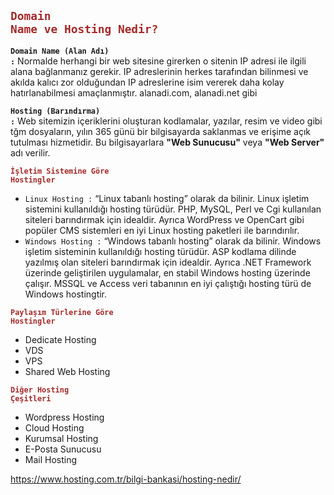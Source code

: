 
## **<code style="color : brown">Domain Name ve Hosting Nedir?</code>**

**<code style="color : greenyeloow">Domain Name (Alan Adı)  :</code>** Normalde herhangi bir web sitesine girerken o sitenin IP adresi ile ilgili alana bağlanmanız gerekir. IP adreslerinin herkes tarafından bilinmesi ve akılda kalıcı zor olduğundan IP adreslerine isim vererek daha kolay hatırlanabilmesi amaçlanmıştır. alanadi.com, alanadi.net gibi

**<code style="color : greenyeloow">Hosting (Barındırma)  :</code>** Web sitemizin içeriklerini oluşturan kodlamalar, yazılar, resim ve video gibi tğm dosyaların, yılın 365 günü bir bilgisayarda saklanmas ve erişime açık tutulması hizmetidir. Bu bilgisayarlara **"Web Sunucusu"** veya **"Web Server"** adı verilir.

**<code style="color : brown">İşletim Sistemine Göre Hostingler</code>**


- <code style="color : greenyeloow">Linux Hosting   :</code> “Linux tabanlı hosting” olarak da bilinir. Linux işletim sistemini kullanıldığı hosting türüdür. PHP, MySQL, Perl ve Cgi kullanılan siteleri barındırmak için idealdir. Ayrıca WordPress ve OpenCart gibi popüler CMS sistemleri en iyi Linux hosting paketleri ile barındırılır.
- <code style="color : greenyeloow">Windows Hosting :</code> “Windows tabanlı hosting” olarak da bilinir. Windows işletim sisteminin kullanıldığı hosting türüdür. ASP kodlama dilinde yazılmış olan siteleri barındırmak için idealdir. Ayrıca .NET Framework üzerinde geliştirilen uygulamalar, en stabil Windows hosting üzerinde çalışır. MSSQL ve Access veri tabanının en iyi çalıştığı hosting türü de Windows hostingtir.

**<code style="color : brown">Paylaşım Türlerine Göre Hostingler</code>**

  - Dedicate Hosting
  - VDS
  - VPS
  - Shared Web Hosting
  
**<code style="color : brown">Diğer Hosting Çeşitleri</code>**

- Wordpress Hosting
- Cloud Hosting
- Kurumsal Hosting
- E-Posta Sunucusu
- Mail Hosting

https://www.hosting.com.tr/bilgi-bankasi/hosting-nedir/
